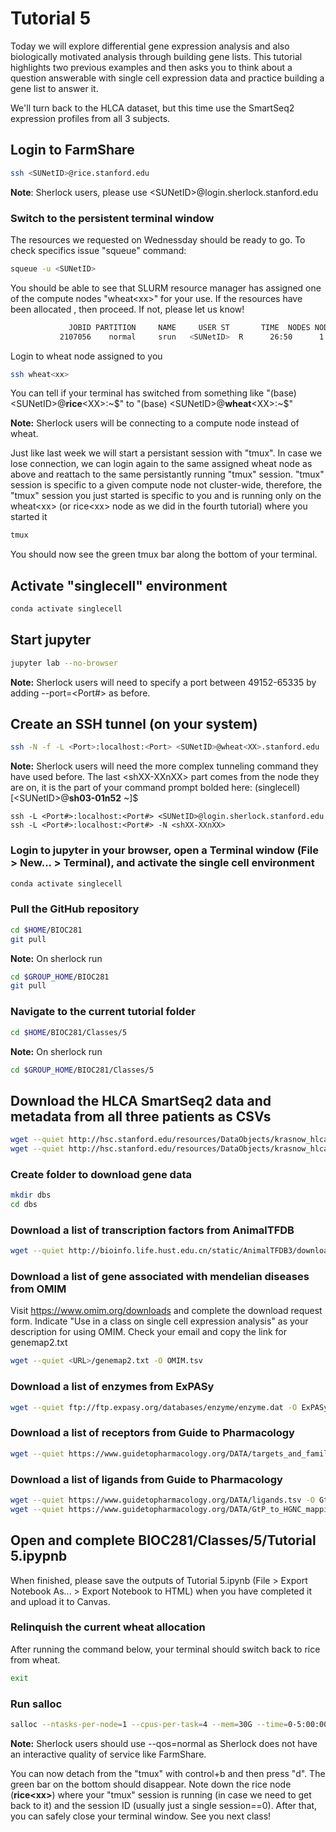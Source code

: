 # Tutorial 5
Today we will explore differential gene expression analysis and also biologically motivated analysis through building gene lists. This tutorial highlights two previous examples and then asks you to think about a question answerable with single cell expression data and practice building a gene list to answer it.

We'll turn back to the HLCA dataset, but this time use the SmartSeq2 expression profiles from all 3 subjects.

## Login to FarmShare
```bash
ssh <SUNetID>@rice.stanford.edu
```
**Note**: Sherlock users, please use \<SUNetID\>@login.sherlock.stanford.edu

### Switch to the persistent terminal window
The resources we requested on Wednessday should be ready to go. To check specifics issue "squeue" command:
```bash
squeue -u <SUNetID>
```
You should be able to see that SLURM resource manager has assigned one of the compute nodes "wheat\<xx\>" for your use. If the resources have been allocated
, then proceed. If not, please let us know!
```bash
             JOBID PARTITION     NAME     USER ST       TIME  NODES NODELIST(REASON)
           2107056    normal     srun   <SUNetID>  R      26:50      1 wheat<xx>
```
Login to wheat node assigned to you
```bash
ssh wheat<xx>
```
You can tell if your terminal has switched from something like "(base) \<SUNetID\>\@**rice**\<XX\>:\~\$" to "(base) \<SUNetID\>\@**wheat**\<XX\>:\~\$"

**Note:** Sherlock users will be connecting to a compute node instead of wheat.

Just like last week we will start a persistant session with "tmux". In case we lose connection, we can login again to the same assigned wheat node as above
and reattach to the same persistantly running "tmux" session. "tmux" session is specific to a given compute node not cluster-wide, therefore, the "tmux" session you just started is specific to you and is running only on the wheat\<xx\> (or rice\<xx\> node as we did in the fourth tutorial) where you started it
```bash
tmux
```
You should now see the green tmux bar along the bottom of your terminal.

## Activate "singlecell" environment
```bash
conda activate singlecell
```

## Start jupyter
```bash
jupyter lab --no-browser
```
**Note:** Sherlock users will need to specify a port between 49152-65335 by adding --port=<Port#> as before.

## Create an SSH tunnel (on your system)
```bash
ssh -N -f -L <Port>:localhost:<Port> <SUNetID>@wheat<XX>.stanford.edu
```

**Note:** Sherlock users will need the more complex tunneling command they have used before. The last \<shXX-XXnXX\> part comes from the node they are on, it is the part of your command prompt bolded here: (singlecell) [\<SUNetID\>@**sh03-01n52** ~]$
```
ssh -L <Port#>:localhost:<Port#> <SUNetID>@login.sherlock.stanford.edu ssh -L <Port#>:localhost:<Port#> -N <shXX-XXnXX>
```

### Login to jupyter in your browser, open a Terminal window (File > New... > Terminal), and activate the single cell environment
```bash
conda activate singlecell
```

### Pull the GitHub repository
```bash
cd $HOME/BIOC281
git pull
```

**Note:** On sherlock run
```bash
cd $GROUP_HOME/BIOC281
git pull
```

### Navigate to the current tutorial folder
```bash
cd $HOME/BIOC281/Classes/5
```

**Note:** On sherlock run
```bash
cd $GROUP_HOME/BIOC281/Classes/5
```

## Download the HLCA SmartSeq2 data and metadata from all three patients as CSVs

```bash
wget --quiet http://hsc.stanford.edu/resources/DataObjects/krasnow_hlca_facs_counts.csv
wget --quiet http://hsc.stanford.edu/resources/DataObjects/krasnow_hlca_facs_metadata.csv
```

### Create folder to download gene data
```bash
mkdir dbs
cd dbs
```

### Download a list of transcription factors from AnimalTFDB
```bash
wget --quiet http://bioinfo.life.hust.edu.cn/static/AnimalTFDB3/download/Homo_sapiens_TF -O AnimalTFDB.tsv
```

### Download a list of gene associated with mendelian diseases from OMIM
Visit https://www.omim.org/downloads and complete the download request form. Indicate "Use in a class on single cell expression analysis" as your description for using OMIM. Check your email and copy the link for genemap2.txt
```bash
wget --quiet <URL>/genemap2.txt -O OMIM.tsv
```

### Download a list of enzymes from ExPASy
```bash
wget --quiet ftp://ftp.expasy.org/databases/enzyme/enzyme.dat -O ExPASy.txt
```

### Download a list of receptors from Guide to Pharmacology
```bash
wget --quiet https://www.guidetopharmacology.org/DATA/targets_and_families.tsv -O GtP_receptors.tsv
```

### Download a list of ligands from Guide to Pharmacology
```bash
wget --quiet https://www.guidetopharmacology.org/DATA/ligands.tsv -O GtP_ligands.tsv
wget --quiet https://www.guidetopharmacology.org/DATA/GtP_to_HGNC_mapping.tsv
```

## Open and complete BIOC281/Classes/5/Tutorial 5.ipypnb
When finished, please save the outputs of Tutorial 5.ipynb (File > Export Notebook As... > Export Notebook to HTML) when you have completed it and upload it to Canvas.

### Relinquish the current wheat allocation
After running the command below, your terminal should switch back to rice from wheat.
```bash
exit
```

### Run salloc
```bash
salloc --ntasks-per-node=1 --cpus-per-task=4 --mem=30G --time=0-5:00:00 --begin="13:30:00 10/30/20" --qos=interactive srun --pty bash -i -l
```
**Note:** Sherlock users should use --qos=normal as Sherlock does not have an interactive quality of service like FarmShare.

You can now detach from the "tmux" with control+b and then press "d". The green bar on the bottom should disappear. Note down the rice node (**rice\<xx\>**) where your "tmux" session is running (in case we need to get back to it) and the session ID (usually just a single session==0). After that, you can safely close your terminal window. See you next class!
